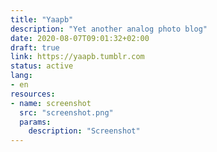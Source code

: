 ```yaml
---
title: "Yaapb"
description: "Yet another analog photo blog"
date: 2020-08-07T09:01:32+02:00
draft: true
link: https://yaapb.tumblr.com
status: active
lang:
- en
resources:
- name: screenshot
  src: "screenshot.png"
  params:
    description: "Screenshot"
---
```

